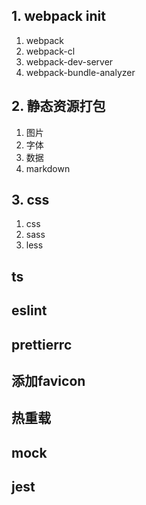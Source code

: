 ## 1. webpack init
1. webpack
2. webpack-cl
3. webpack-dev-server
4. webpack-bundle-analyzer

## 2. 静态资源打包
1. 图片
2. 字体
3. 数据
4. markdown

## 3. css
1. css
2. sass
3. less

## ts
## eslint
## prettierrc
## 添加favicon
## 热重载

## mock 

## jest